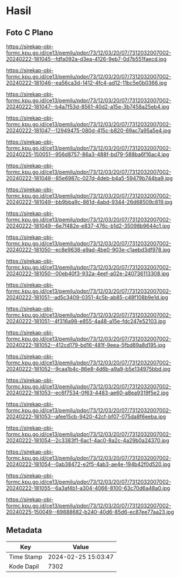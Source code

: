 # Hasil

## Foto C Plano

https://sirekap-obj-formc.kpu.go.id/ce13/pemilu/pdpr/73/12/03/20/07/7312032007002-20240222-181045--fdfa092a-d3ea-4126-9eb7-0d7b551faecd.jpg

https://sirekap-obj-formc.kpu.go.id/ce13/pemilu/pdpr/73/12/03/20/07/7312032007002-20240222-181046--ea56ca3d-1412-4fc4-ad12-11bc5e0b0366.jpg

https://sirekap-obj-formc.kpu.go.id/ce13/pemilu/pdpr/73/12/03/20/07/7312032007002-20240222-181047--b4a7f53d-8561-40d2-a15e-3b7458a25eb4.jpg

https://sirekap-obj-formc.kpu.go.id/ce13/pemilu/pdpr/73/12/03/20/07/7312032007002-20240222-181047--12949475-080d-415c-b820-69ac7a95a5e4.jpg

https://sirekap-obj-formc.kpu.go.id/ce13/pemilu/pdpr/73/12/03/20/07/7312032007002-20240225-150051--956d8757-86a3-488f-bd79-588ba6f16ac4.jpg

https://sirekap-obj-formc.kpu.go.id/ce13/pemilu/pdpr/73/12/03/20/07/7312032007002-20240222-181048--85e6987c-027d-4deb-b4a5-59479b744ba9.jpg

https://sirekap-obj-formc.kpu.go.id/ce13/pemilu/pdpr/73/12/03/20/07/7312032007002-20240222-181049--bb9bba9c-861d-4abd-9344-26d68509c819.jpg

https://sirekap-obj-formc.kpu.go.id/ce13/pemilu/pdpr/73/12/03/20/07/7312032007002-20240222-181049--6e7f482e-e837-476c-b1d2-35098b9644c1.jpg

https://sirekap-obj-formc.kpu.go.id/ce13/pemilu/pdpr/73/12/03/20/07/7312032007002-20240222-181050--ec8e9638-a9ad-4be0-903e-c1aebd3df978.jpg

https://sirekap-obj-formc.kpu.go.id/ce13/pemilu/pdpr/73/12/03/20/07/7312032007002-20240222-181050--00eb40f3-932a-4eef-a02e-240736113308.jpg

https://sirekap-obj-formc.kpu.go.id/ce13/pemilu/pdpr/73/12/03/20/07/7312032007002-20240222-181051--ad5c3409-0351-4c5b-ab85-c48f108b9e1d.jpg

https://sirekap-obj-formc.kpu.go.id/ce13/pemilu/pdpr/73/12/03/20/07/7312032007002-20240222-181051--4f316a98-e855-4a48-a15e-fdc247e52103.jpg

https://sirekap-obj-formc.kpu.go.id/ce13/pemilu/pdpr/73/12/03/20/07/7312032007002-20240222-181052--412cd179-bd16-481f-9eea-5fbd89a8d195.jpg

https://sirekap-obj-formc.kpu.go.id/ce13/pemilu/pdpr/73/12/03/20/07/7312032007002-20240222-181052--9caa1b4c-86e8-4d6b-a9a9-b5e134975bbd.jpg

https://sirekap-obj-formc.kpu.go.id/ce13/pemilu/pdpr/73/12/03/20/07/7312032007002-20240222-181053--ec6f7534-0f63-4483-ae60-a8ea9319f5e2.jpg

https://sirekap-obj-formc.kpu.go.id/ce13/pemilu/pdpr/73/12/03/20/07/7312032007002-20240222-181053--afee15cb-9420-42cf-bf07-075da8f6eeba.jpg

https://sirekap-obj-formc.kpu.go.id/ce13/pemilu/pdpr/73/12/03/20/07/7312032007002-20240222-181054--2c3383f1-6ac1-4ac0-8a2c-4a29b0a24370.jpg

https://sirekap-obj-formc.kpu.go.id/ce13/pemilu/pdpr/73/12/03/20/07/7312032007002-20240222-181054--0ab38472-e2f5-4ab3-ae4e-194b42f0d520.jpg

https://sirekap-obj-formc.kpu.go.id/ce13/pemilu/pdpr/73/12/03/20/07/7312032007002-20240222-181055--6a3af4b1-a304-4066-8100-63c70d6a48a0.jpg

https://sirekap-obj-formc.kpu.go.id/ce13/pemilu/pdpr/73/12/03/20/07/7312032007002-20240225-150049--69888682-b240-40d6-85d6-ec87ee77aa23.jpg


## Metadata

| Key        | Value               |
| ---------- | ------------------- |
| Time Stamp | 2024-02-25 15:03:47 |
| Kode Dapil | 7302                |



